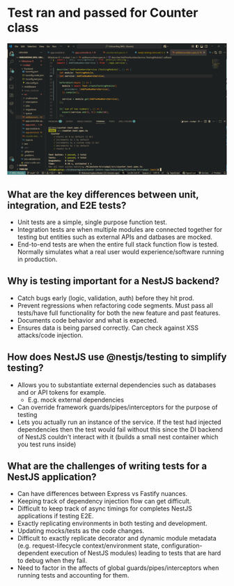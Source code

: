 # Test ran and passed for Counter class

![alt text](image-3.png)

## What are the key differences between unit, integration, and E2E tests?

- Unit tests are a simple, single purpose function test.
- Integration tests are when multiple modules are connected together for testing but entities such as external APIs and datbases are mocked.
- End-to-end tests are when the entire full stack function flow is tested. Normally simulates what a real user would experience/software running in production.

## Why is testing important for a NestJS backend?

- Catch bugs early (logic, validation, auth) before they hit prod.
- Prevent regressions when refactoring code segments. Must pass all tests/have full functionality for both the new feature and past features.
- Documents code behavior and what is expected.
- Ensures data is being parsed correctly. Can check against XSS attacks/code injection.

## How does NestJS use @nestjs/testing to simplify testing?

- Allows you to substantiate external dependencies such as databases and or API tokens for example.
  - E.g. mock external dependencies
- Can override framework guards/pipes/interceptors for the purpose of testing
- Lets you actually run an instance of the service. If the test had injected dependencies then the test would fail without this since the DI backend of NestJS couldn't interact with it (builds a small nest container which you test runs inside)

## What are the challenges of writing tests for a NestJS application?

- Can have differences between Express vs Fastify nuances.
- Keeping track of dependency injection flow can get difficult.
- Difficult to keep track of async timings for completes NestJS applications if testing E2E.
- Exactly replicating environments in both testing and development.
- Updating mocks/tests as the code changes.
- Difficult to exactly replicate decorator and dynamic module metadata (e.g. request-lifecycle context/environment state, configuration-dependent execution of NestJS modules) leading to tests that are hard to debug when they fail.
- Need to factor in the affects of global guards/pipes/interceptors when running tests and accounting for them.
